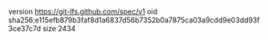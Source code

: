 version https://git-lfs.github.com/spec/v1
oid sha256:e115efb879b3faf8d1a6837d56b7352b0a7875ca03a9cdd9e03dd93f3ce37c7d
size 2434
